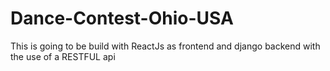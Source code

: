 # Dance-Contest-Ohio-USA
This is going to be build with ReactJs as frontend and django backend with the use of a RESTFUL api
